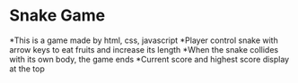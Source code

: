 # Snake Game

*This is a game made by html, css, javascript
*Player control snake with arrow keys to eat fruits and increase its length
*When the snake collides with its own body, the game ends
*Current score and highest score display at the top
